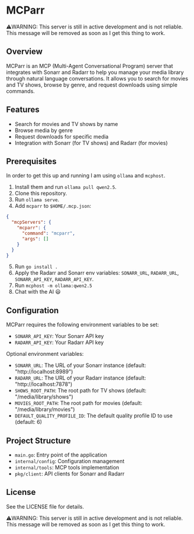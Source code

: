 # MCParr

⚠️WARNING: This server is still in active development and is not reliable.
This message will be removed as soon as I get this thing to work.

## Overview

MCParr is an MCP (Multi-Agent Conversational Program) server that integrates
with Sonarr and Radarr to help you manage your media library through natural
language conversations. It allows you to search for movies and TV shows,
browse by genre, and request downloads using simple commands.

## Features

- Search for movies and TV shows by name
- Browse media by genre
- Request downloads for specific media
- Integration with Sonarr (for TV shows) and Radarr (for movies)

## Prerequisites

In order to get this up and running I am using `ollama` and `mcphost`.

1. Install them and run `ollama pull qwen2.5`.
2. Clone this repository.
3. Run `ollama serve`.
4. Add `mcparr` to `$HOME/.mcp.json`:
```json
{
  "mcpServers": {
    "mcparr": {
      "command": "mcparr",
      "args": []
    }
  }
}
```
5. Run `go install .`
6. Apply the Radarr and Sonarr env variables: `SONARR_URL`, `RADARR_URL`, `SONARR_API_KEY`, `RADARR_API_KEY`.
7. Run `mcphost -m ollama:qwen2.5`
8. Chat with the AI 😃

## Configuration

MCParr requires the following environment variables to be set:

- `SONARR_API_KEY`: Your Sonarr API key
- `RADARR_API_KEY`: Your Radarr API key

Optional environment variables:

- `SONARR_URL`: The URL of your Sonarr instance (default: "http://localhost:8989")
- `RADARR_URL`: The URL of your Radarr instance (default: "http://localhost:7878")
- `SHOWS_ROOT_PATH`: The root path for TV shows (default: "/media/library/shows")
- `MOVIES_ROOT_PATH`: The root path for movies (default: "/media/library/movies")
- `DEFAULT_QUALITY_PROFILE_ID`: The default quality profile ID to use (default: 6)

## Project Structure

- `main.go`: Entry point of the application
- `internal/config`: Configuration management
- `internal/tools`: MCP tools implementation
- `pkg/client`: API clients for Sonarr and Radarr

## License

See the LICENSE file for details.

⚠️WARNING: This server is still in active development and is not reliable.
This message will be removed as soon as I get this thing to work.
